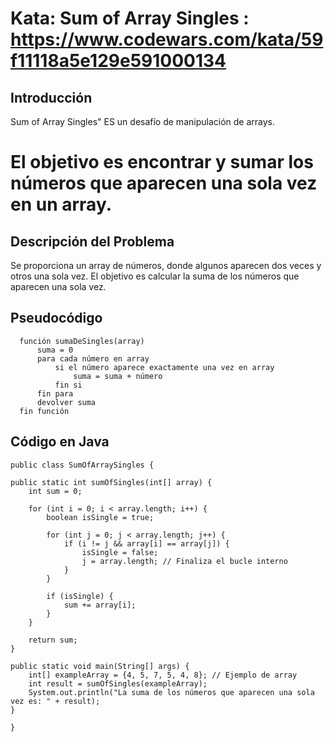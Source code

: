 # Kata: Sum of Array Singles : https://www.codewars.com/kata/59f11118a5e129e591000134

## Introducción
Sum of Array Singles" ES un desafío de manipulación de arrays. 

# El objetivo es encontrar y sumar los números que aparecen una sola vez en un array.

## Descripción del Problema
Se proporciona un array de números, donde algunos aparecen dos veces y otros una sola vez. El objetivo es calcular la suma de los números que aparecen una sola vez.

## Pseudocódigo

      función sumaDeSingles(array)
          suma = 0
          para cada número en array
              si el número aparece exactamente una vez en array
                  suma = suma + número
              fin si
          fin para
          devolver suma
      fin función

## Código en Java

    public class SumOfArraySingles {

    public static int sumOfSingles(int[] array) {
        int sum = 0;

        for (int i = 0; i < array.length; i++) {
            boolean isSingle = true;

            for (int j = 0; j < array.length; j++) {
                if (i != j && array[i] == array[j]) {
                    isSingle = false;
                    j = array.length; // Finaliza el bucle interno
                }
            }

            if (isSingle) {
                sum += array[i];
            }
        }

        return sum;
    }

    public static void main(String[] args) {
        int[] exampleArray = {4, 5, 7, 5, 4, 8}; // Ejemplo de array
        int result = sumOfSingles(exampleArray);
        System.out.println("La suma de los números que aparecen una sola vez es: " + result);
    }
    
    }
